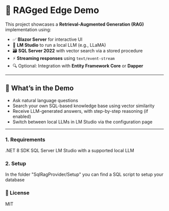# 🧠 RAGged Edge Demo

This project showcases a **Retrieval-Augmented Generation (RAG)** implementation using:

- ✅ **Blazor Server** for interactive UI  
- 🤖 **LM Studio** to run a local LLM (e.g., LLaMA)  
- 🗃️ **SQL Server 2022** with vector search via a stored procedure  
- ⚡ **Streaming responses** using `text/event-stream`  
- 🔍 Optional: Integration with **Entity Framework Core** or **Dapper**  

---

## 🚀 What’s in the Demo

- Ask natural language questions  
- Search your own SQL-based knowledge base using vector similarity  
- Receive LLM-generated answers, with step-by-step reasoning (if enabled)  
- Switch between local LLMs in LM Studio via the configuration page  

---

### 1. Requirements
.NET 8 SDK
SQL Server
LM Studio with a supported local LLM

### 2. Setup
In the folder "SqlRagProvider/Setup" you can find a SQL script to setup your database

### 📃 License
MIT

